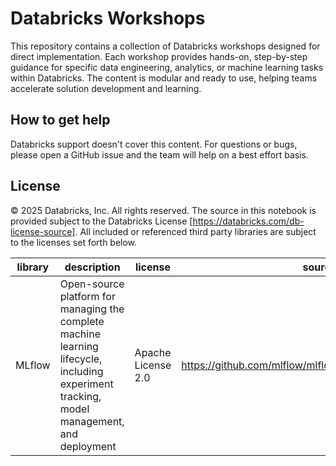 # Databricks Workshops

This repository contains a collection of Databricks workshops designed for direct implementation. Each workshop provides hands-on, step-by-step guidance for specific data engineering, analytics, or machine learning tasks within Databricks. The content is modular and ready to use, helping teams accelerate solution development and learning.


## How to get help

Databricks support doesn't cover this content. For questions or bugs, please open a GitHub issue and the team will help on a best effort basis.


## License

&copy; 2025 Databricks, Inc. All rights reserved. The source in this notebook is provided subject to the Databricks License [https://databricks.com/db-license-source].  All included or referenced third party libraries are subject to the licenses set forth below.

| library | description | license | source |
|---------|-------------|---------|--------|
| MLflow  | Open-source platform for managing the complete machine learning lifecycle, including experiment tracking, model management, and deployment | Apache License 2.0 | https://github.com/mlflow/mlflow/blob/master/LICENSE.txt |
